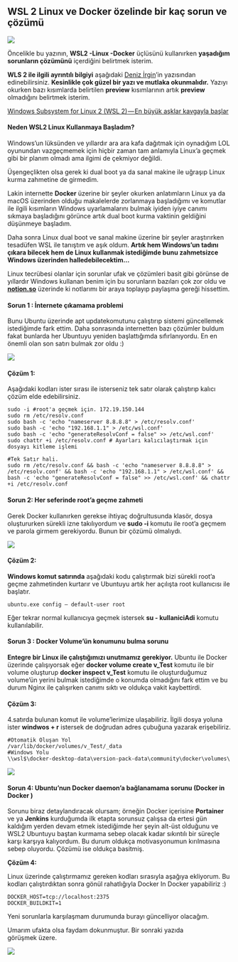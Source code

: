 ## WSL 2 Linux ve Docker özelinde bir kaç sorun ve çözümü

![](https://cdn.hashnode.com/res/hashnode/image/upload/v1647972028709/f3TZ88mys.jpeg)

Öncelikle bu yazının, **WSL2 -Linux -Docker** üçlüsünü kullanırken **yaşadığım sorunların çözümünü** içerdiğini belirtmek isterim.

**WLS 2 ile ilgili ayrıntılı bilgiyi** aşağıdaki [Deniz İrgin](https://medium.com/u/5512c90ef9e0)’in yazısından edinebilirsiniz. **Kesinlikle çok güzel bir yazı ve mutlaka okunmalıdır.** Yazıyı okurken bazı kısımlarda belirtilen **preview** kısımlarının artık **preview** olmadığını belirtmek isterim.

[Windows Subsystem for Linux 2 (WSL 2) — En büyük aşklar kavgayla başlar](https://medium.com/codefiction/windows-subsystem-for-linux-2-wsl-2-en-b%C3%BCy%C3%BCk-a%C5%9Fklar-kavgayla-ba%C5%9Flar-4cdc11770c7f)

#### Neden WSL2 Linux Kullanmaya Başladım?

Windows’un lüksünden ve yıllardır ara ara kafa dağıtmak için oynadığım LOL oyunundan vazgeçmemek için hiçbir zaman tam anlamıyla Linux’a geçmek gibi bir planım olmadı ama ilgimi de çekmiyor değildi.

Üşengeçlikten olsa gerek ki dual boot ya da sanal makine ile uğraşıp Linux kurma zahmetine de girmedim.

Lakin internette **Docker** üzerine bir şeyler okurken anlatımların Linux ya da macOS üzerinden olduğu makalelerde zorlanmaya başladığımı ve komutlar ile ilgili kısımların Windows uyarlamalarını bulmak iyiden iyiye canımı sıkmaya başladığını görünce artık dual boot kurma vaktinin geldiğini düşünmeye başladım.

Daha sonra Linux dual boot ve sanal makine üzerine bir şeyler araştırırken tesadüfen WSL ile tanıştım ve aşık oldum. **Artık hem Windows’un tadını çıkara bilecek hem de Linux kullanmak istediğimde bunu zahmetsizce Windows üzerinden halledebilecektim…**

Linux tecrübesi olanlar için sorunlar ufak ve çözümleri basit gibi görünse de yıllardır Windows kullanan benim için bu sorunların bazıları çok zor oldu ve [**notion.so**](https://www.notion.so/) üzerinde ki notlarımı bir araya toplayıp paylaşma gereği hissettim.

#### **Sorun 1 : İnternete çıkamama problemi**

Bunu Ubuntu üzerinde apt updatekomutunu çalıştırıp sistemi güncellemek istediğimde fark ettim. Daha sonrasında internetten bazı çözümler buldum fakat bunlarda her Ubuntuyu yeniden başlattığımda sıfırlanıyordu. En en önemli olan son satırı bulmak zor oldu :)

![](https://cdn.hashnode.com/res/hashnode/image/upload/v1647972030136/LObhyJN6T.png)

#### **Çözüm 1:**

Aşağıdaki kodları ister sırası ile isterseniz tek satır olarak çalıştırıp kalıcı çözüm elde edebilirsiniz.


```
sudo -i #root'a geçmek için. 172.19.150.144
sudo rm /etc/resolv.conf
sudo bash -c 'echo "nameserver 8.8.8.8" > /etc/resolv.conf'
sudo bash -c 'echo "192.168.1.1" > /etc/wsl.conf'
sudo bash -c 'echo "generateResolvConf = false" >> /etc/wsl.conf'
sudo chattr +i /etc/resolv.conf # Ayarları kalıcılaştırmak için dosyayı kitleme işlemi

#Tek Satır hali.
sudo rm /etc/resolv.conf && bash -c 'echo "nameserver 8.8.8.8" > /etc/resolv.conf' && bash -c 'echo "192.168.1.1" > /etc/wsl.conf' && bash -c 'echo "generateResolvConf = false" >> /etc/wsl.conf' && chattr +i /etc/resolv.conf
``` 


#### **Sorun 2: Her seferinde root’a geçme zahmeti**

Gerek Docker kullanırken gerekse ihtiyaç doğrultusunda klasör, dosya oluştururken sürekli izne takılıyordum ve **sudo -i** komutu ile root’a geçmem ve parola girmem gerekiyordu. Bunun bir çözümü olmalıydı.

![](https://cdn.hashnode.com/res/hashnode/image/upload/v1647972031333/tlbc4wYha.png)

#### Çözüm 2:

**Windows komut satırında** aşağıdaki kodu çalıştırmak bizi sürekli root’a geçme zahmetinden kurtarır ve Ubuntuyu artık her açılışta root kullanıcısı ile başlatır.

```
ubuntu.exe config — default-user root

```
Eğer tekrar normal kullanıcıya geçmek istersek **su - kullaniciAdi** komutu kullanılabilir.

#### **Sorun 3 : Docker Volume’ün konumunu bulma sorunu**

**Entegre bir Linux ile çalıştığımızı unutmamız gerekiyor.** Ubuntu ile Docker üzerinde çalışıyorsak eğer **docker volume create v\_Test** komutu ile bir volume oluşturup **docker inspect v\_Test** komutu ile oluşturduğumuz volume’ün yerini bulmak istediğimde o konumda olmadığını fark ettim ve bu durum Nginx ile çalışırken canımı sıktı ve oldukça vakit kaybettirdi.

#### **Çözüm 3:**

4.satırda bulunan komut ile volume’lerimize ulaşabiliriz. İlgili dosya yoluna ister **windwos + r** istersek de doğrudan adres çubuğuna yazarak erişebiliriz.


```
#Otomatik Oluşan Yol
/var/lib/docker/volumes/v_Test/_data
#Windows Yolu 
\\wsl$\docker-desktop-data\version-pack-data\community\docker\volumes\
``` 


![](https://cdn.hashnode.com/res/hashnode/image/upload/v1647972032705/96rLUHRcx.png)

#### Sorun 4: Ubuntu’nun Docker daemon’a bağlanamama sorunu (Docker in Docker )

Sorunu biraz detaylandıracak olursam; örneğin Docker içerisine **Portainer** ve ya **Jenkins** kurduğumda ilk etapta sorunsuz çalışsa da ertesi gün kaldığım yerden devam etmek istediğimde her şeyin alt-üst olduğunu ve WSL2 Ubuntuyu baştan kurmama sebep olacak kadar sıkıntılı bir süreçle karşı karşıya kalıyordum. Bu durum oldukça motivasyonumun kırılmasına sebep oluyordu. Çözümü ise oldukça basitmiş.

**Çözüm 4:**

Linux üzerinde çalıştırmamız gereken kodları sırasıyla aşağıya ekliyorum. Bu kodları çalıştırdıktan sonra gönül rahatlığıyla Docker In Docker yapabiliriz :)


```
DOCKER_HOST=tcp://localhost:2375
DOCKER_BUILDKIT=1
``` 


Yeni sorunlarla karşılaşmam durumunda burayı güncelliyor olacağım.

Umarım ufakta olsa faydam dokunmuştur. Bir sonraki yazıda görüşmek üzere.

![](https://cdn.hashnode.com/res/hashnode/image/upload/v1647972034050/ux4vYConZ.gif)